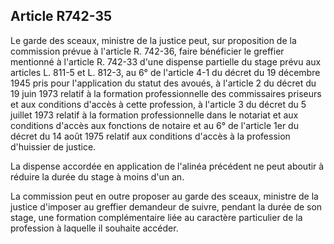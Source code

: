 Article R742-35
----
Le garde des sceaux, ministre de la justice peut, sur proposition de la
commission prévue à l'article R. 742-36, faire bénéficier le greffier mentionné
à l'article R. 742-33 d'une dispense partielle du stage prévu aux articles L.
811-5 et L. 812-3, au 6° de l'article 4-1 du décret du 19 décembre 1945 pris
pour l'application du statut des avoués, à l'article 2 du décret du 19 juin 1973
relatif à la formation professionnelle des commissaires priseurs et aux
conditions d'accès à cette profession, à l'article 3 du décret du 5 juillet 1973
relatif à la formation professionnelle dans le notariat et aux conditions
d'accès aux fonctions de notaire et au 6° de l'article 1er du décret du 14 août
1975 relatif aux conditions d'accès à la profession d'huissier de justice.

La dispense accordée en application de l'alinéa précédent ne peut aboutir à
réduire la durée du stage à moins d'un an.

La commission peut en outre proposer au garde des sceaux, ministre de la justice
d'imposer au greffier demandeur de suivre, pendant la durée de son stage, une
formation complémentaire liée au caractère particulier de la profession à
laquelle il souhaite accéder.
